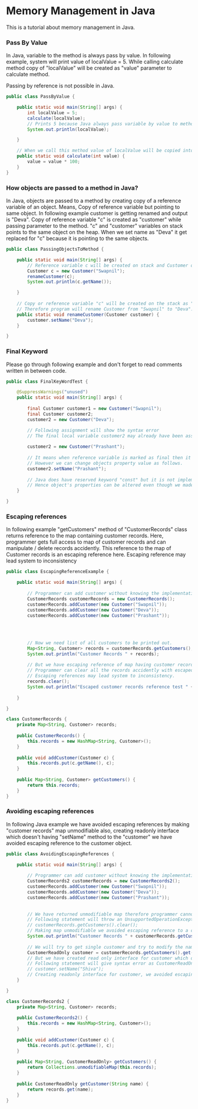 # Memory Management in Java
This is a tutorial about memory management in Java.

### Pass By Value
In Java, variable to the method is always pass by value. In following example, system will print value of localValue = 5. While calling calculate method copy of "localValue" will be created as "value" parameter to calculate method.

Passing by reference is not possible in Java.

```java
public class PassByValue {

	public static void main(String[] args) {
		int localValue = 5;
		calculate(localValue);
		// Prints 5 because Java always pass variable by value to method
		System.out.println(localValue);

	}

	// When we call this method value of localValue will be copied into value i.e pass by value.
	public static void calculate(int value) {
		value = value * 100;
	}
}
```


### How objects are passed to a method in Java?
In Java, objects are passed to a method by creating copy of a reference variable of an object. Means, Copy of reference variable but pointing to same object. In following example customer is getting renamed and output is "Deva". Copy of reference variable "c" is created as "customer" while passing parameter to the method. "c" and "customer" variables on stack points to the same object on the heap. When we set name as "Deva" it get replaced for "c" because it is pointing to the same objects.

```java
public class PassingObjectsToMethod {

	public static void main(String[] args) {
		// Reference variable c will be created on stack and Customer object with name "Swapnil" will be created on heap.
		Customer c = new Customer("Swapnil");
		renameCustomer(c);
		System.out.println(c.getName());

	}
	
	// Copy or reference variable "c" will be created on the stack as "customer" and will point to the same object created on the heap earlier.
	// Therefore program will rename Customer from "Swapnil" to "Deva".
	public static void renameCustomer(Customer customer) {
		customer.setName("Deva");
	}

}
```

### Final Keyword

Please go through following example and don't forget to read comments written in between code.

```java
public class FinalKeyWordTest {

	@SuppressWarnings("unused")
	public static void main(String[] args) {
		
		final Customer customer1 = new Customer("Swapnil");
		final Customer customer2;
		customer2 = new Customer("Deva");

		// Following assignment will show the syntax error
		// The final local variable customer2 may already have been assigned
		
		customer2 = new Customer("Prashant");
		
		// It means when reference variable is marked as final then it's pointer cannot be changed to another object
		// However we can change objects property value as follows.
		customer2.setName("Prashant");
		
		// Java does have reserved keyword "const" but it is not implemented therefore there will not be const correctness implemented in Java
		// Hence object's properties can be altered even though we made reference variable final
	}

}
```

### Escaping references
In following example "getCustomers" method of "CustomerRecords" class returns reference to the map containing customer records.
Here, programmer gets full access to map of customer records and can manipulate / delete records accidently. This reference to the map of Customer records is an escaping reference here.
Escaping reference may lead system to inconsistency  

```java
public class EscapingReferenceExample {

	public static void main(String[] args) {
		
		// Programmer can add customer without knowing the implementation of addCustomer method.
		CustomerRecords customerRecords = new CustomerRecords();
		customerRecords.addCustomer(new Customer("Swapnil"));
		customerRecords.addCustomer(new Customer("Deva"));
		customerRecords.addCustomer(new Customer("Prashant"));
		
		
		
		
		// Now we need list of all customers to be printed out.
		Map<String, Customer> records = customerRecords.getCustomers();
		System.out.println("Customer Records " + records);
		
		// But we have escaping reference of map having customer records.
		// Programmer can clear all the records accidently with escaped reference of customer records map.
		// Escaping references may lead system to inconsistency.
		records.clear();
		System.out.println("Escaped customer records reference test " + customerRecords.getCustomers());
		
	}

}

class CustomerRecords {
	private Map<String, Customer> records;
	
	public CustomerRecords() {
		this.records = new HashMap<String, Customer>();
	}
	
	public void addCustomer(Customer c) {
		this.records.put(c.getName(), c);
	}
	
	public Map<String, Customer> getCustomers() {
		return this.records;
	}
}
```

### Avoiding escaping references

In following Java example we have avoided escaping references by making "customer records" map unmodifiable
also, creating readonly interface which doesn't having "setName" method to the "customer" we have avoided escaping reference to the customer object.

```java
public class AvoidingEscapingReferences {

	public static void main(String[] args) {
		
		// Programmer can add customer without knowing the implementation of addCustomer method.
		CustomerRecords2 customerRecords = new CustomerRecords2();
		customerRecords.addCustomer(new Customer("Swapnil"));
		customerRecords.addCustomer(new Customer("Deva"));
		customerRecords.addCustomer(new Customer("Prashant"));
		
	
		// We have returned unmodifiable map therefore programmer cannot clear the map
		// Following statement will throw an UnsupportedOperationException
		// customerRecords.getCustomers().clear();
		// Making map unmodifiable we avoided escaping reference to a customer records map.s
		System.out.println("Customer Records " + customerRecords.getCustomers());
		
		// We will try to get single customer and try to modify the name
		CustomerReadOnly customer = customerRecords.getCustomers().get("Swapnil");
		// But we have created read only interface for customer which doesn't have setName method exposed.
		// Following statement will give syntax error as CustomerReadOnly interface doesn't have setName method 
		// customer.setName("Shiva");
		// Creating readonly interface for customer, we avoided escaping reference to a customer object.
	}

}

class CustomerRecords2 {
	private Map<String, Customer> records;
	
	public CustomerRecords2() {
		this.records = new HashMap<String, Customer>();
	}
	
	public void addCustomer(Customer c) {
		this.records.put(c.getName(), c);
	}
	
	public Map<String, CustomerReadOnly> getCustomers() {
		return Collections.unmodifiableMap(this.records);
	}
	
	public CustomerReadOnly getCustomer(String name) {
		return records.get(name);
	}
}
```